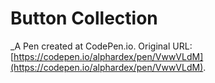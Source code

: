 # Button Collection
 _A Pen created at CodePen.io. Original URL: [https://codepen.io/alphardex/pen/VwwVLdM](https://codepen.io/alphardex/pen/VwwVLdM).

 